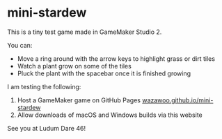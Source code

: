 # mini-stardew

This is a tiny test game made in GameMaker Studio 2.

You can:
* Move a ring around with the arrow keys to highlight grass or dirt tiles
* Watch a plant grow on some of the tiles
* Pluck the plant with the spacebar once it is finished growing

I am testing the following:
1. Host a GameMaker game on GitHub Pages [wazawoo.github.io/mini-stardew](wazawoo.github.io/mini-stardew)
2. Allow downloads of macOS and Windows builds via this website

See you at Ludum Dare 46!

